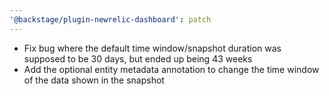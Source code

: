 ```yaml
---
'@backstage/plugin-newrelic-dashboard': patch
---
```


- Fix bug where the default time window/snapshot duration was supposed to be 30 days, but ended up being 43 weeks
- Add the optional entity metadata annotation to change the time window of the data shown in the snapshot
